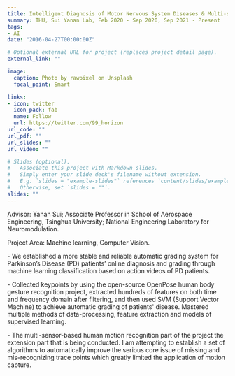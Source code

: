 ```yaml
---
title: Intelligent Diagnosis of Motor Nervous System Diseases & Multi-sensor-based Human Motion Recognition
summary: THU, Sui Yanan Lab, Feb 2020 - Sep 2020, Sep 2021 - Present
tags:
- AI
date: "2016-04-27T00:00:00Z"

# Optional external URL for project (replaces project detail page).
external_link: ""

image:
  caption: Photo by rawpixel on Unsplash
  focal_point: Smart

links:
- icon: twitter
  icon_pack: fab
  name: Follow
  url: https://twitter.com/99_horizon
url_code: ""
url_pdf: ""
url_slides: ""
url_video: ""

# Slides (optional).
#   Associate this project with Markdown slides.
#   Simply enter your slide deck's filename without extension.
#   E.g. `slides = "example-slides"` references `content/slides/example-slides.md`.
#   Otherwise, set `slides = ""`.
slides: ""
---
```


Advisor: Yanan Sui; Associate Professor in School of Aerospace Engineering, Tsinghua University; National Engineering Laboratory for Neuromodulation. 

Project Area: 
Machine learning, Computer Vision.

\-	We established a more stable and reliable automatic grading system for Parkinson’s Disease (PD) patients’ online diagnosis and grading through machine learning classification based on action videos of PD patients. 

\-	Collected keypoints by using the open-source OpenPose human body gesture recognition project, extracted hundreds of features on both time and frequency domain after filtering, and then used SVM (Support Vector Machine) to achieve automatic grading of patients' disease. Mastered multiple methods of data-processing, feature extraction and models of supervised learning.

\-	The multi-sensor-based human motion recognition part of the project the extension part that is being conducted. I am attempting to establish a set of algorithms to automatically improve the serious core issue of missing and mis-recognizing trace points which greatly limited the application of motion capture.

